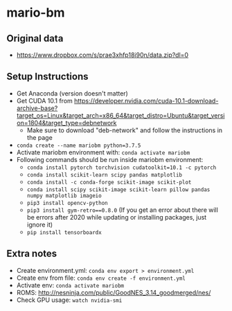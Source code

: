 # mario-bm

## Original data

* https://www.dropbox.com/s/prae3xhfp18i90n/data.zip?dl=0

## Setup Instructions

* Get Anaconda (version doesn't matter)
* Get CUDA 10.1 from https://developer.nvidia.com/cuda-10.1-download-archive-base?target_os=Linux&target_arch=x86_64&target_distro=Ubuntu&target_version=1804&target_type=debnetwork
  * Make sure to download "deb-network" and follow the instructions in the page
* `conda create --name mariobm python=3.7.5`
* Activate mariobm environment with: `conda activate mariobm`
* Following commands should be run inside mariobm environment:
  * `conda install pytorch torchvision cudatoolkit=10.1 -c pytorch`
  * `conda install scikit-learn scipy pandas matplotlib`
  * `conda install -c conda-forge scikit-image scikit-plot`
  * `conda install scipy scikit-image scikit-learn pillow pandas numpy matplotlib imageio`
  * `pip3 install opencv-python`
  * `pip3 install gym-retro==0.8.0` (If you get an error about there will be errors after 2020 while updating or installing packages, just ignore it)
  * `pip install tensorboardx`
  
## Extra notes

* Create environment.yml: `conda env export > environment.yml`
* Create env from file: `conda env create -f environment.yml`
* Activate env: `conda activate mariobm`
* ROMS: http://nesninja.com/public/GoodNES_3.14_goodmerged/nes/
* Check GPU usage: `watch nvidia-smi`
